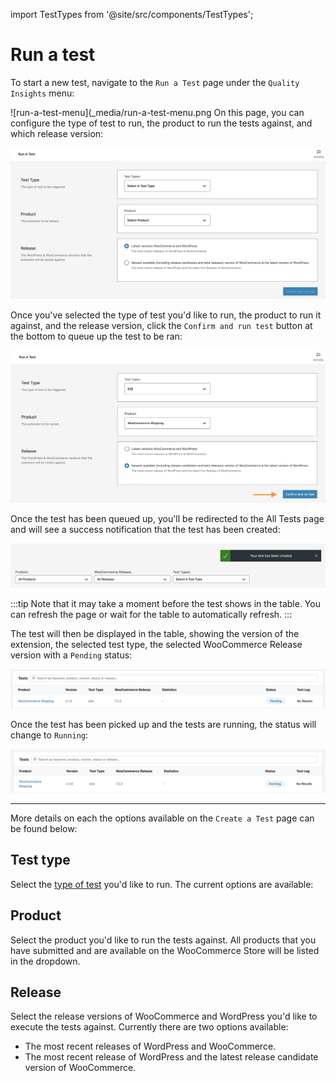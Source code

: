import TestTypes from '@site/src/components/TestTypes';

# Run a test

To start a new test, navigate to the `Run a Test` page under the `Quality Insights` menu:

![run-a-test-menu](_media/run-a-test-menu.png
On this page, you can configure the type of test to run, the product to run the tests against, and which release version:

![run-a-test-page](_media/run-a-test-page.png)

Once you've selected the type of test you'd like to run, the product to run it against, and the release version, click the `Confirm and run test` button at the bottom to queue up the test to be ran:

![run-a-test-start](_media/run-a-test-start.png)

Once the test has been queued up, you'll be redirected to the All Tests page and will see a success notification that the test has been created:

![test-created-notification](_media/test-created-notification.png)

:::tip
Note that it may take a moment before the test shows in the table. You can refresh the page or wait for the table to automatically refresh.
:::

The test will then be displayed in the table, showing the version of the extension, the selected test type, the selected WooCommerce Release version with a `Pending` status:

![pending-test-run](_media/pending-test-run.png)

Once the test has been picked up and the tests are running, the status will change to `Running`:

![running-test-run](_media/running-test-run.png)

---

More details on each the options available on the `Create a Test` page can be found below:

## Test type

Select the [type of test](/docs/managed-tests/introduction) you'd like to run. The current options are available:

<TestTypes />

## Product

Select the product you'd like to run the tests against. All products that you have submitted and are available on the WooCommerce Store will be listed in the dropdown.

## Release

Select the release versions of WooCommerce and WordPress you'd like to execute the tests against. Currently there are two options available:

- The most recent releases of WordPress and WooCommerce.
- The most recent release of WordPress and the latest release candidate version of WooCommerce.
